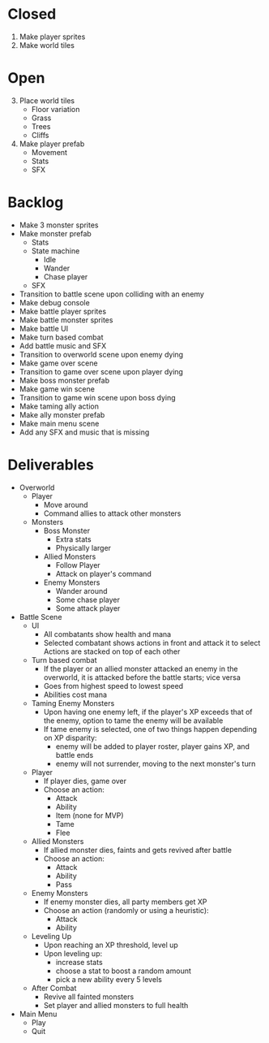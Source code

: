 # Closed

1. Make player sprites
2. Make world tiles

# Open

3. Place world tiles
    - Floor variation
    - Grass
    - Trees
    - Cliffs
4. Make player prefab
    - Movement
    - Stats
    - SFX

# Backlog

- Make 3 monster sprites
- Make monster prefab
    - Stats
    - State machine
        - Idle
        - Wander
        - Chase player
    - SFX
- Transition to battle scene upon colliding with an enemy
- Make debug console
- Make battle player sprites
- Make battle monster sprites
- Make battle UI
- Make turn based combat
- Add battle music and SFX
- Transition to overworld scene upon enemy dying
- Make game over scene
- Transition to game over scene upon player dying
- Make boss monster prefab
- Make game win scene
- Transition to game win scene upon boss dying
- Make taming ally action
- Make ally monster prefab
- Make main menu scene
- Add any SFX and music that is missing

# Deliverables

- Overworld
    - Player
        * Move around
        * Command allies to attack other monsters
    - Monsters
        - Boss Monster
            * Extra stats
            * Physically larger
        - Allied Monsters
            * Follow Player
            * Attack on player's command
        - Enemy Monsters
            * Wander around
            * Some chase player
            * Some attack player
- Battle Scene
    - UI
        * All combatants show health and mana
        * Selected combatant shows actions in front and attack it to select
            Actions are stacked on top of each other
    - Turn based combat
        * If the player or an allied monster attacked an enemy in the overworld, 
            it is attacked before the battle starts; vice versa
        * Goes from highest speed to lowest speed
        * Abilities cost mana
    - Taming Enemy Monsters
        * Upon having one enemy left, if the player's XP exceeds that of the enemy,
            option to tame the enemy will be available
        * If tame enemy is selected, one of two things happen depending on XP disparity:
            - enemy will be added to player roster, player gains XP, and battle ends
            - enemy will not surrender, moving to the next monster's turn
    - Player
        * If player dies, game over
        * Choose an action:
            - Attack
            - Ability
            - Item (none for MVP)
            - Tame
            - Flee
    - Allied Monsters
        * If allied monster dies, faints and gets revived after battle
        * Choose an action:
            - Attack
            - Ability
            - Pass
    - Enemy Monsters
        * If enemy monster dies, all party members get XP
        * Choose an action (randomly or using a heuristic):
            - Attack
            - Ability
    - Leveling Up
        * Upon reaching an XP threshold, level up
        * Upon leveling up:
            - increase stats
            - choose a stat to boost a random amount
            - pick a new ability every 5 levels 
    - After Combat
        * Revive all fainted monsters
        * Set player and allied monsters to full health
- Main Menu
    - Play
    - Quit